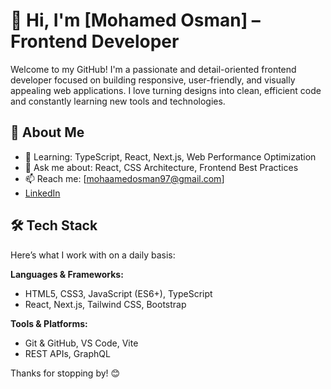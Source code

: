 # 👋 Hi, I'm [Mohamed Osman] – Frontend Developer

Welcome to my GitHub! I'm a passionate and detail-oriented frontend developer focused on building responsive, user-friendly, and visually appealing web applications. I love turning designs into clean, efficient code and constantly learning new tools and technologies.

## 🚀 About Me

- 🌱 Learning: TypeScript, React, Next.js, Web Performance Optimization
- 💬 Ask me about: React, CSS Architecture, Frontend Best Practices
- 📫 Reach me: [mohaamedosman97@gmail.com]
-  [LinkedIn](www.linkedin.com/in/mohamed-osman-107872228)

## 🛠️ Tech Stack

Here’s what I work with on a daily basis:

**Languages & Frameworks:**
- HTML5, CSS3, JavaScript (ES6+), TypeScript
- React, Next.js, Tailwind CSS, Bootstrap

**Tools & Platforms:**
- Git & GitHub, VS Code, Vite
- REST APIs, GraphQL

Thanks for stopping by! 😊  

